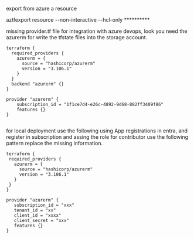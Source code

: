 

export from azure a resource

aztfexport resource --non-interactive --hcl-only **********


missing provider.tf file for integration with azure devops, look you need the azurerm for write the tfstate files into the storage account.

```
terraform {
  required_providers {
    azurerm = {
      source = "hashicorp/azurerm"
      version = "3.106.1"
    }
  }
  backend "azurerm" {}
}

provider "azurerm" {
    subscription_id = "1f1ce7d4-e26c-4892-9d68-882ff3409f86"
    features {}
}


 ``` 

 for local deployment use the following using App registrations in entra, and register in subscription and assing the role for contributor use the following pattern replace the missing information.

 ```
 terraform {
  required_providers {
    azurerm = {
      source = "hashicorp/azurerm"
      version = "3.106.1"
    }
  }
}

provider "azurerm" {
    subscription_id = "xxx"
    tenant_id = "xx"
    client_id = "xxxx"
    client_secret = "xxx"
    features {}
}
 ```